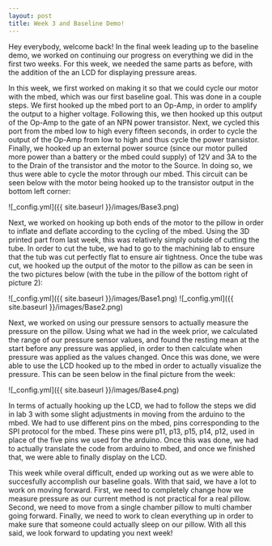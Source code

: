 ```yaml
---
layout: post
title: Week 3 and Baseline Demo!
---
```


Hey everybody, welcome back! In the final week leading up to the baseline demo, we worked on continuing our progress on everything we did in the first two weeks. For this week, we needed the same parts as before, with the addition of the an LCD for displaying pressure areas. 

In this week, we first worked on making it so that we could cycle our motor with the mbed, which was our first baseline goal. This was done in a couple steps. We first hooked up the mbed port to an Op-Amp, in order to amplify the output to a higher voltage. Following this, we then hooked up this output of the Op-Amp to the gate of an NPN power transistor. Next, we cycled this port from the mbed low to high every fifteen seconds, in order to cycle the output of the Op-Amp from low to high and thus cycle the power transistor. Finally, we hooked up an external power source (since our motor pulled more power than a battery or the mbed could supply) of 12V and 3A to the to the Drain of the transistor and the motor to the Source. In doing so, we thus were able to cycle the motor through our mbed. This circuit can be seen below with the motor being hooked up to the transistor output in the bottom left corner:

![_config.yml]({{ site.baseurl }}/images/Base3.png)

Next, we worked on hooking up both ends of the motor to the pillow in order to inflate and deflate according to the cycling of the mbed. Using the 3D printed part from last week, this was relatively simply outside of cutting the tube. In order to cut the tube, we had to go to the machining lab to ensure that the tub was cut perfectly flat to ensure air tightness. Once the tube was cut, we hooked up the output of the motor to the pillow as can be seen in the two pictures below (with the tube in the pillow of the bottom right of picture 2):

![_config.yml]({{ site.baseurl }}/images/Base1.png)
![_config.yml]({{ site.baseurl }}/images/Base2.png)

Next, we worked on using our pressure sensors to actually measure the pressure on the pillow. Using what we had in the week prior, we calculated the range of our pressure sensor values, and found the resting mean at the start before any pressure was applied, in order to then calculate when pressure was applied as the values changed. Once this was done, we were able to use the LCD hooked up to the mbed in order to actually visualize the pressure. This can be seen below in the final picture from the week:

![_config.yml]({{ site.baseurl }}/images/Base4.png)

In terms of actually hooking up the LCD, we had to follow the steps we did in lab 3 with some slight adjustments in moving from the arduino to the mbed. We had to use different pins on the mbed, pins corresponding to the SPI protocol for the mbed. These pins were p11, p13, p15, p14, p12, used in place of the five pins we used for the arduino. Once this was done, we had to actually translate the code from arduino to mbed, and once we finished that, we were able to finally display on the LCD. 

This week while overal difficult, ended up working out as we were able to succesfully accomplish our baseline goals. With that said, we have a lot to work on moving forward. First, we need to completely change how we measure pressure as our current method is not practical for a real pillow. Second, we need to move from a single chamber pillow to multi chamber going forward. Finally, we need to work to clean everything up in order to make sure that someone could actually sleep on our pillow. With all this said, we look forward to updating you next week!
